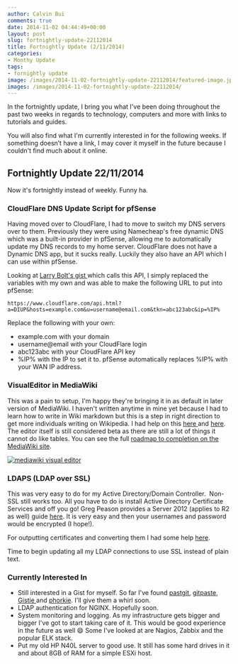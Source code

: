 ```yaml
---
author: Calvin Bui
comments: true
date: 2014-11-02 04:44:49+00:00
layout: post
slug: fortnightly-update-22112014
title: Fortnightly Update (2/11/2014)
categories:
- Monthy Update
tags:
- fornightly update
image: /images/2014-11-02-fortnightly-update-22112014/featured-image.jpg
images: /images/2014-11-02-fortnightly-update-22112014/
---
```


In the fortnightly update, I bring you what I've been doing throughout the past two weeks in regards to technology, computers and more with links to tutorials and guides.

You will also find what I'm currently interested in for the following weeks. If something doesn’t have a link, I may cover it myself in the future because I couldn't find much about it online.

<!-- more -->

## Fortnightly Update 22/11/2014

Now it's fortnightly instead of weekly. Funny ha.

### CloudFlare DNS Update Script for pfSense

Having moved over to CloudFlare, I had to move to switch my DNS servers over to them. Previously they were using Namecheap's free dynamic DNS which was a built-in provider in pfSense, allowing me to automatically update my DNS records to my home server. CloudFlare does not have a Dynamic DNS app, but it sucks really. Luckily they also have an API which I can use within pfSense.

Looking at [Larry Bolt's gist ](https://gist.github.com/larrybolt/6295160)which calls this API, I simply replaced the variables with my own and was able to make the following URL to put into pfSense:

```config
https://www.cloudflare.com/api.html?a=DIUP&hosts=example.com&u=username@email.com&tkn=abc123abc&ip=%IP%
```

Replace the following with your own:

* example.com with your domain
* username@email with your CloudFlare login
* abc123abc with your CloudFlare API key
* %IP% with the IP to set it to. pfSense automatically replaces %IP% with your WAN IP address.

### VisualEditor in MediaWiki

This was a pain to setup, I'm happy they're bringing it in as default in later version of MediaWiki. I haven't written anytime in mine yet because I had to learn how to write in Wiki markdown but this is a step in right direction to get more individuals writing on Wikipedia. I had help on this [here ](http://www.mediawiki.org/wiki/Extension:VisualEditor)and [here](http://edutechwiki.unige.ch/en/VisualEditor). The editor itself is still considered beta as there are still a lot of things it cannot do like tables. You can see the full [roadmap to completion on the MediaWiki site](http://www.mediawiki.org/wiki/VisualEditor/Roadmap).

[![mediawiki visual editor]({{page.images}}capture7.png)]({{page.images}}capture7.png)

### LDAPS (LDAP over SSL)

This was very easy to do for my Active Directory/Domain Controller.  Non-SSL still works too. All you have to do is install Active Directory Certificate Services and off you go! Greg Peason provides a Server 2012 (applies to R2 as well) guide [here](http://gregtechnobabble.blogspot.com.au/2012/11/enabling-ldap-ssl-in-windows-2012-part-1.html). It is very easy and then your usernames and password would be encrypted (I hope!).

For outputting certificates and converting them I had some help [here](https://confluence.atlassian.com/display/DOC/Configuring+an+SSL+Connection+to+Active+Directory).

Time to begin updating all my LDAP connections to use SSL instead of plain text.

### Currently Interested In

* Still interested in a Gist for myself. So far I've found [pastgit](https://github.com/mmikulicic/pastgit), [gitpaste](https://github.com/justinvh/gitpaste), [Gistie ](https://github.com/gmarik/Gistie)and [phorkie](https://github.com/cweiske/phorkie). I'll give them a whirl soon.
* LDAP authentication for NGINX. Hopefully soon.
* System monitoring and logging. As my infrastructure gets bigger and bigger I've got to start taking care of it. This would be good experience in the future as well :smile: Some I've looked at are Nagios, Zabbix and the popular ELK stack.
* Put my old HP N40L server to good use. It still has some hard drives in it and about 8GB of RAM for a simple ESXi host.
